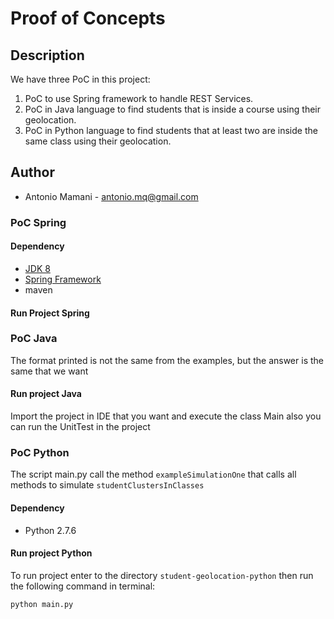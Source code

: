 # Proof of Concepts

## Description
We have three PoC in this project:
1. PoC to use Spring framework to handle REST Services.
2. PoC in Java language to find students that is inside a course using their geolocation.
3. PoC in Python language to find students that at least two are inside the same class using their geolocation. 

## Author
  - Antonio Mamani - antonio.mq@gmail.com

### PoC Spring

#### Dependency
* [JDK 8](http://www.oracle.com/technetwork/java/javase/downloads/jdk8-downloads-2133151.html)
* [Spring Framework](https://spring.io)
* maven

#### Run Project Spring

### PoC Java
The format printed is not the same from the examples, but the answer is the same that we want

#### Run project Java
Import the project in IDE that you want and execute the class Main also you can run the UnitTest in the project

### PoC Python
The script main.py call the method ``exampleSimulationOne`` that calls all methods to simulate ``studentClustersInClasses``

#### Dependency
* Python 2.7.6

#### Run project Python
To run project enter to the directory ``student-geolocation-python`` then run the following command in terminal:
```shell
python main.py
```


